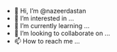 - 👋 Hi, I’m @nazeerdastan
- 👀 I’m interested in ...
- 🌱 I’m currently learning ...
- 💞️ I’m looking to collaborate on ...
- 📫 How to reach me ...

<!---
nazeerdastan/nazeerdastan is a ✨ special ✨ repository because its `README.md` (this file) appears on your GitHub profile.
You can click the Preview link to take a look at your changes.
--->
